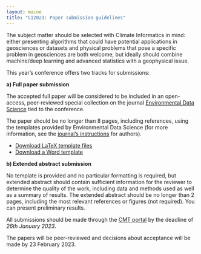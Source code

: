 ```yaml
---
layout: maine
title: "CI2023: Paper submission guidelines"
---
```


The subject matter should be selected with Climate Informatics in mind: either presenting algorithms that could have potential applications in geosciences or datasets and physical problems that pose a specific problem in geosciences are both welcome, but ideally should combine machine/deep learning and advanced statistics with a geophysical issue.

This year’s conference offers two tracks for submissions:

__a) Full paper submission__

The accepted full paper will be considered to be included in an open-access, peer-reviewed special collection on the journal [Environmental Data Science](https://www.cambridge.org/core/journals/environmental-data-science) tied to the conference.

The paper should be no longer than 8 pages, including references, using the templates provided by Environmental Data Science (for more information, see the [journal’s instructions](https://www.cambridge.org/core/journals/environmental-data-science/information/instructions-for-authors) for authors).

* [Download LaTeX template files](https://www.cambridge.org/core/services/aop-file-manager/file/5f84547e1a014c397d6273b7)
* [Download a Word template](https://www.cambridge.org/core/services/aop-file-manager/file/608853cd9a02c82ae9dcbf0d)

__b) Extended abstract submission__

No template is provided and no particular formatting is required, but extended abstract should contain sufficient information for the reviewer to determine the quality of the work, including data and methods used as well as a summary of results. The extended abstract should be no longer than 2 pages, including the most relevant references or figures (not required). You can present preliminary results.

All submissions should be made through the [CMT portal](https://cmt3.research.microsoft.com/ClimateInformatics2023/) by the deadline of _26th January 2023_.

The papers will be peer-reviewed and decisions about acceptance will be made by 23 February 2023. 
